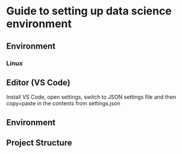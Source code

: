 # Guide to setting up data science environment


## Environment
### Linux




## Editor (VS Code)
Install VS Code, open settings, switch to JSON settings file and then copy+paste in the contents from settings.json


## Environment


## Project Structure

